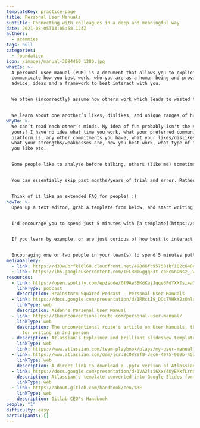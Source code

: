 ```yaml
---
templateKey: practice-page
title: Personal User Manuals
subtitle: Connecting with colleagues in a deep and meaningful way
date: 2021-08-05T13:05:58.124Z
authors:
  - acammies
tags: null
categories: 
  - foundation
icon: /images/manual-3684460_1280.jpg
whatIs: >-
  A personal user manual (PUM) is a document that allows you to explicitly
  communicate how you best work, who you are as a human being and provide others
  advice, ideas and a framework to best interact with you.


  We often (incorrectly) assume how others work which leads to wasted time, energy, and negative emotions.


  We learn about one another’s likes, dislikes, and unique ranges of human experiences through trial and error over a long period of time. A personal user manual is a shortcut to a deeper understanding of one another in our own words which allows us to communicate and collaborate in a much more effective, efficient, and enjoyable way!
whyDo: >-
  We can’t read each other's minds. My idea of fun probably isn't the same as
  yours! I have no idea what time you work, what your preferred communication
  platform is, any other commitments you have, what your likes/dislikes are,
  what your strengths/weaknesses are, how you best work, what type of feedback
  you like etc.


  Some people like to analyse before talking, others (like me) sometimes blurt out the first idea that pops into their heads. Understanding this allows us to create an environment where everyone’s ideas can be shared. Communication is the key to effective personal and work relationships and this acts as a great tool to facilitate those conversations!


  You can essentially skip past months/years of trial and error. Rather than making assumptions about how people best work, we can simply ask instead!


  Think of it like an extended FAQ for people! :)
howTo: >-
  Open up a text editor, grab a template from below, and start writing! :)


  I'd encourage you to spend just 5 minutes with [a template](https://docs.google.com/presentation/d/1VA2lzi6XxY4DyEMkfLrndQNXdtmb2LD0rfGTvHQlXw8/edit?usp=sharing) or blank doc and just start writing. I spent ages overthinking things but as soon as you start writing you'll find that words start flowing. Even if you don't feel comfortable sharing it with others just yet they're a really powerful form of developing self-awareness on their own! By thinking about how others perceive us we can learn some really interesting things about ourselves too. Asking others for their perspectives helps to cover our blind spots and again, helps us to find out more about ourselves!


  If you learn by example, or are just curious of how best to interact with me, check my manual out here: [Aidan's Personal User Manual](https://docs.google.com/presentation/d/1RRctI9_DOcTVHkY2zOnlu44KZTy3sJNNae5bZJydUk0/edit?usp=sharing). Thanks to Atlassian for their excellent template!


  Encouraging one or two people in your team(s) to spend 5 minutes putting something together and sharing can help to create a more open, healthier, and happier team :)
mediaGallery:
  - link: https://d33wubrfki0l68.cloudfront.net/49886fc957581bf182c648ed103d13da172badc1/872f6/images/personalusermanual1.png
  - link: https://lh5.googleusercontent.com/IELRNTGggqF3t-cpFcGnONsz_-WjqFxnPxjMwKAYLcdsFh7Ay1NQx2VIBJ4tw9bix5n2WjChwK0U022SL2wWEhHCRa905KVvSIWp-y_pEWBBFnVyi0JUQWGClF9OeZrhAS7dMxb2prw
resources:
  - link: https://open.spotify.com/episode/0f9Ae3BKdKajJqqe6FdYXX?si=a71beb8017dd47d1
    linkType: podcast
    description: Brainstorm Squared Podcast - Personal User Manuals
  - link: https://docs.google.com/presentation/d/1RRctI9_DOcTVHkY2zOnlu44KZTy3sJNNae5bZJydUk0/edit?usp=sharing
    linkType: web
    description: Aidan's Personal User Manual
  - link: https://theunconventionalroute.com/personal-user-manual/
    linkType: web
    description: The unconventional route's article on User Manuals, the inspiration
      for writing in 3rd person
  - description: Atlassian's Explainer and brilliant slideshow template
    linkType: web
    link: https://www.atlassian.com/team-playbook/plays/my-user-manual
  - link: https://www.atlassian.com/dam/jcr:8c0889f8-3ec6-4975-969b-45a72e924d8a/MyUserManual-Atlassian-Template.pptx
    linkType: web
    description: A direct link to download a .pptx version of Atlassian's template
  - link: https://docs.google.com/presentation/d/1VA2lzi6XxY4DyEMkfLrndQNXdtmb2LD0rfGTvHQlXw8/edit?usp=sharing
    description: Atlassian's template converted into Google Slides format
    linkType: web
  - link: https://about.gitlab.com/handbook/ceo/%3E
    linkType: web
    description: Gitlab CEO's Handbook
people: "1"
difficulty: easy
participants: []
---
```

